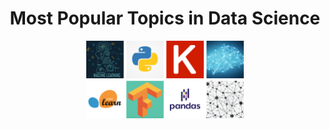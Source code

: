 <h1 align="center">Most Popular Topics in Data Science</h1>
<p align="center">
  <img src="Photos/Data Science Topics.jpg" width=50%>
</p>
